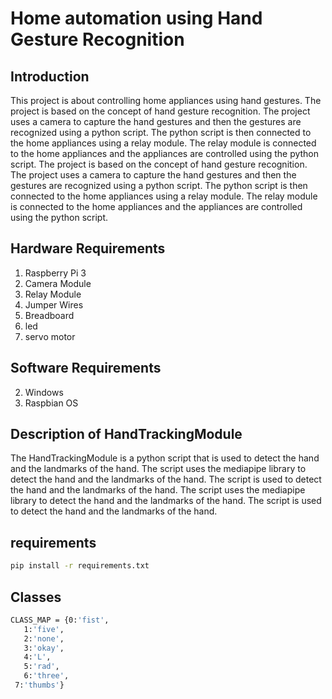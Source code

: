 <!-- Create a readme for home automation using hand gesture recognation -->
# Home automation using Hand Gesture Recognition 
## Introduction

This project is about controlling home appliances using hand gestures. The project is based on the concept of hand gesture recognition. The project uses a camera to capture the hand gestures and then the gestures are recognized using a python script. The python script is then connected to the home appliances using a relay module. The relay module is connected to the home appliances and the appliances are controlled using the python script. The project is based on the concept of hand gesture recognition. The project uses a camera to capture the hand gestures and then the gestures are recognized using a python script. The python script is then connected to the home appliances using a relay module. The relay module is connected to the home appliances and the appliances are controlled using the python script.

## Hardware Requirements
1. Raspberry Pi 3
2. Camera Module
3. Relay Module
4. Jumper Wires
5. Breadboard
6. led
7. servo motor

## Software Requirements
2. Windows
3. Raspbian OS

## Description of HandTrackingModule 

The HandTrackingModule is a python script that is used to detect the hand and the landmarks of the hand. The script uses the mediapipe library to detect the hand and the landmarks of the hand. The script is used to detect the hand and the landmarks of the hand. The script uses the mediapipe library to detect the hand and the landmarks of the hand. The script is used to detect the hand and the landmarks of the hand.

## requirements 
```bash 
pip install -r requirements.txt
```


## Classes
```bash
CLASS_MAP = {0:'fist',
   1:'five',
   2:'none',
   3:'okay',
   4:'L',
   5:'rad',
   6:'three',
 7:'thumbs'}
 ```
